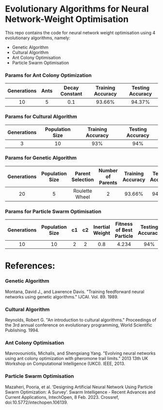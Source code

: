 # Evolutionary Algorithms for Neural Network-Weight Optimisation 
This repo contains the code for neural network weight optimisation using 4 evolutionary algorithms, namely:
- Genetic Algorithm
- Cultural Algorithm
- Ant Colony Optimisation
- Particle Swarm Optimisation


### Params for Ant Colony Optimization

| Generations | Ants | Decay Constant | Training Accuracy | Testing Accuracy |
|:-----: | :-----: | :------: | :------: | :----: |
|10| 5 | 0.1 |93.66%|94.37%|

### Params for Cultural Algorithm
| Generations | Population Size | Training Accuracy | Testing Accuracy |
|:-----: | :-----: | :------: | :------: | 
|3|10|93%|94%|

### Params for Genetic Algorithm
| Generations | Population Size | Parent Selection | Number of Parents |Training Accuracy | Testing Accuracy |
|:-----: | :-----: | :------: | :------: | :----: | :----:|
| 20 | 5 | Roulette Wheel | 2 | 93.66%  | 94.37% |

### Params for Particle Swarm Optimisation
| Generations | Population Size | c1| c2 | Inertial Weight |Fitness of Best Particle | Testing Accuracy |
|:-----: | :-----: | :------: | :------: | :----: | :----:|:----:|
| 10 | 10 | 2 | 2 | 0.8 | 4.234 | 94% |




# References:

### Genetic Algorithm
Montana, David J., and Lawrence Davis. "Training feedforward neural networks using genetic algorithms." IJCAI. Vol. 89. 1989.

### Cultural Algorithm
Reynolds, Robert G. "An introduction to cultural algorithms." Proceedings of the 3rd annual conference on evolutionary programming, World Scientific Publishing. 1994.

### Ant Colony Optimisation
Mavrovouniotis, Michalis, and Shengxiang Yang. "Evolving neural networks using ant colony optimization with pheromone trail limits." 2013 13th UK Workshop on Computational Intelligence (UKCI). IEEE, 2013.

### Particle Swarm Optimisation
Mazaheri, Pooria, et al. ‘Designing Artificial Neural Network Using Particle Swarm Optimization: A Survey’. Swarm Intelligence - Recent Advances and Current Applications, IntechOpen, 8 Feb. 2023. Crossref, doi:10.5772/intechopen.106139.
